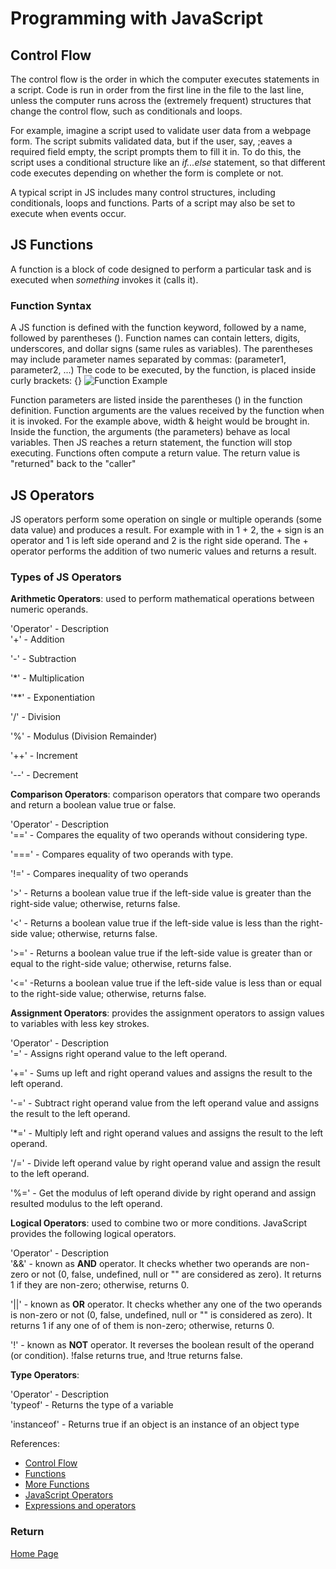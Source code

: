# Programming with JavaScript

## Control Flow

The control flow is the order in which the computer executes statements in a script. Code is run in order from the first line in the file to the last line, unless the computer runs across the (extremely frequent) structures that change the control flow, such as conditionals and loops.

For example, imagine a script used to validate user data from a webpage form. The script submits validated data, but if the user, say, ;eaves a required field empty, the script prompts them to fill it in. To do this, the script uses a conditional structure like an *if...else* statement, so that different code executes depending on whether the form is complete or not.

A typical script in JS includes many control structures, including conditionals, loops and functions. Parts of a script may also be set to execute when events occur.

## JS Functions

A function is a block of code designed to perform a particular task and is executed when *something* invokes it (calls it).

### Function Syntax

A JS function is defined with the function keyword, followed by a name, followed by parentheses (). Function names can contain letters, digits, underscores, and dollar signs (same rules as variables). The parentheses may include parameter names separated by commas:
(parameter1, parameter2, ...)
The code to be executed, by the function, is placed inside curly brackets: {}
![Function Example](https://www.tektutorialshub.com/wp-content/uploads/2021/06/Javascript-Functions.png)

Function parameters are listed inside the parentheses () in the function definition. Function arguments are the values received by the function when it is invoked. For the example above, width & height would be brought in. Inside the function, the arguments (the parameters) behave as local variables. Then JS reaches a return statement, the function will stop executing. Functions often compute a return value. The return value is "returned" back to the "caller"

## JS Operators

JS operators perform some operation on single or multiple operands (some data value) and produces a result. For example with in 1 + 2, the + sign is an operator and 1 is left side operand and 2 is the right side operand. The + operator performs the addition of two numeric values and returns a result.

### Types of JS Operators

**Arithmetic Operators**: used to perform mathematical operations between numeric operands.

'Operator' - Description  
'+' - Addition

'-' - Subtraction

'*' - Multiplication

'**' - Exponentiation

'/' - Division

'%' - Modulus (Division Remainder)

'++' - Increment

'--' - Decrement

**Comparison Operators**: comparison operators that compare two operands and return a boolean value true or false.

'Operator' - Description  
'==' - Compares the equality of two operands without considering type.

'===' - Compares equality of two operands with type.

'!=' - Compares inequality of two operands

'>' - Returns a boolean value true if the left-side value is greater than the right-side value; otherwise, returns false.

'<' - Returns a boolean value true if the left-side value is less than the right-side value; otherwise, returns false.

'>=' - Returns a boolean value true if the left-side value is greater than or equal to the right-side value; otherwise, returns false.

'<=' -Returns a boolean value true if the left-side value is less than or equal to the right-side value; otherwise, returns false.

**Assignment Operators**: provides the assignment operators to assign values to variables with less key strokes.

'Operator' - Description  
'=' - Assigns right operand value to the left operand.

'+=' - Sums up left and right operand values and assigns the result to the left operand.

'-=' - Subtract right operand value from the left operand value and assigns the result to the left operand.

'*=' - Multiply left and right operand values and assigns the result to the left operand.

'/=' - Divide left operand value by right operand value and assign the result to the left operand.

'%=' - Get the modulus of left operand divide by right operand and assign resulted modulus to the left operand.

**Logical Operators**: used to combine two or more conditions. JavaScript provides the following logical operators.

'Operator' - Description  
'&&' - known as **AND** operator. It checks whether two operands are non-zero or not (0, false, undefined, null or "" are considered as zero). It returns 1 if they are non-zero; otherwise, returns 0.

'||' - known as **OR** operator. It checks whether any one of the two operands is non-zero or not (0, false, undefined, null or "" is considered as zero). It returns 1 if any one of of them is non-zero; otherwise, returns 0.

'!' - known as **NOT** operator. It reverses the boolean result of the operand (or condition). !false returns true, and !true returns false.

**Type Operators**:

'Operator' - Description  
'typeof' - Returns the type of a variable

'instanceof' - Returns true if an object is an instance of an object type

References:

- [Control Flow](https://developer.mozilla.org/en-US/docs/Glossary/Control_flow)
- [Functions](https://developer.mozilla.org/en-US/docs/Web/JavaScript/Guide/Functions)
- [More Functions](https://www.w3schools.com/js/js_functions.asp)
- [JavaScript Operators](https://www.w3schools.com/js/js_operators.asp)
- [Expressions and operators](https://developer.mozilla.org/en-US/docs/Web/JavaScript/Guide/Expressions_and_Operators)

### Return

[Home Page](README.md)
